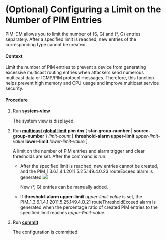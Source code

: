 (Optional) Configuring a Limit on the Number of PIM Entries
===========================================================

PIM-DM allows you to limit the number of (S, G) and (\*, G) entries separately. After a specified limit is reached, new entries of the corresponding type cannot be created.

#### Context

Limit the number of PIM entries to prevent a device from generating excessive multicast routing entries when attackers send numerous multicast data or IGMP/PIM protocol messages. Therefore, this function helps prevent high memory and CPU usage and improve multicast service security.


#### Procedure

1. Run [**system-view**](cmdqueryname=system-view)
   
   
   
   The system view is displayed.
2. Run [**multicast global limit**](cmdqueryname=multicast+global+limit) **pim dm** { **star-group-number** | **source-group-number** } *limit-count* [ **threshold-alarm upper-limit** *upper-limit-value* **lower-limit** *lower-limit-value* ]
   
   
   
   A limit on the number of PIM entries and alarm trigger and clear thresholds are set. After the command is run:
   
   
   
   * After the specified limit is reached, new entries cannot be created, and the PIM\_1.3.6.1.4.1.2011.5.25.149.4.0.23 routeExceed alarm is generated.![](../../../../public_sys-resources/note_3.0-en-us.png) 
     
     New (\*, G) entries can be manually added.
   * If **threshold-alarm upper-limit** *upper-limit-value* is set, the PIM\_1.3.6.1.4.1.2011.5.25.149.4.0.21 routeThresholdExceed alarm is generated when the percentage ratio of created PIM entries to the specified limit reaches *upper-limit-value*.
3. Run [**commit**](cmdqueryname=commit)
   
   
   
   The configuration is committed.